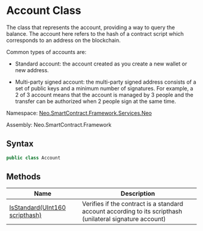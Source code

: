 # Account Class

The class that represents the account, providing a way to query the balance. The account here refers to the hash of a contract script which corresponds to an address on the blockchain.

Common types of accounts are:

- Standard account: the account created as you create a new wallet or new address. 

- Multi-party signed account: the multi-party signed address consists of a set of public keys and a minimum number of signatures. For example, a 2 of 3 account means that the account is managed by 3 people and the transfer can be authorized when 2 people sign at the same time.


Namespace: [Neo.SmartContract.Framework.Services.Neo](../neo.md)

Assembly: Neo.SmartContract.Framework

## Syntax

```c#
public class Account
```

## Methods

| Name | Description |
| ---------------------------------------- | ------------------ |
| [IsStandard(UInt160 scripthash)](Account/IsStandard.md) | Verifies if the contract is a standard account according to its scripthash (unilateral signature account) |


